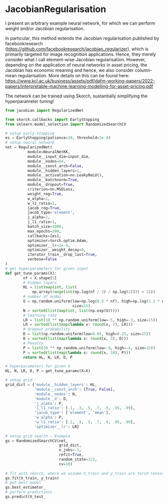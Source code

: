 # JacobianRegularisation

I present an arbitrary example neural network, for which we can perform weight and/or Jacobian regularisation. 

In particular, this method extends the Jacobian regularisation published by facebookresearch (https://github.com/facebookresearch/jacobian_regularizer), which is primarily targeted for image recognition applications. Hence, they merely consider what I call element-wise Jacobian regularisation. However, depending on the application of neural networks in asset pricing, the Jacobian has economic meaning and hence, we also consider column-mean regularisation. More details on this can be found here: https://www.kcl.ac.uk/business/assets/pdf/dafm-working-papers/2022-papers/interpretable-machine-learning-modelling-for-asset-pricing.pdf

The network can be trained using Skorch, sustantially simplifying the hyperparameter tuning! 

```python
from jacobian import RegularizedNet

from skorch.callbacks import EarlyStopping
from sklearn.model_selection import RandomizedSearchCV

# setup early stopping
es = EarlyStopping(patience=10, threshold=1e-4)
# setup neural network
net = RegularizedNet(
          module=NeuralNetKK,
          module__input_dim=input_dim,
          module__nodes=64,
          module__const_arch=False,
          module__hidden_layers=1,
          module__activation=nn.LeakyReLU(),
          module__batchnorm=True,
          module__dropout=True,
          criterion=nn.MSELoss,
          weight_reg=True,
          w_alpha=1,
          w_l1_ratio=1,   
          jacob_reg=True, 
          jacob_type='element',
          j_alpha=1,
          j_l1_ratio=1,
          batch_size=1000,
          max_epochs=200,
          callbacks=[es],
          optimizer=torch.optim.Adam,
          optimizer__lr=1e-4,
          optimizer__weight_decay=0,
          iterator_train__drop_last=True,
          verbose=False
)
# get hyperparameters for given input
def get_tune_params(X):
        nf = X.shape[1]
        # hidden layers
        HL = list(map(int, list(
            np.array(range(int(np.log(nf / 2) / np.log(2)))) + 1)))
        # number of nodes
        U = np.random.uniform(low=np.log(0.5 * nf), high=np.log(1.1 * nf),
                              size=15)
        N = sorted(list(map(int, list(np.exp(U)))))
        # learning rate
        LR = list(10 ** np.random.uniform(low=-5, high=-3, size=15))
        LR = sorted(list(map(lambda x: round(x, 7), LR)))
        # dropout probability
        D = list(np.random.uniform(low=0.05, high=0.25, size=15))
        D = sorted(list(map(lambda x: round(x, 3), D)))
        # Penalty
        P = list(10 ** np.random.uniform(low=-8, high=-4, size=15))
        P = sorted(list(map(lambda x: round(x, 10), P)))
        return HL, N, LR, D, P

# hyperparameters for given X
HL, N, LR, D, P = get_tune_params(X=X)

# setup grid
grid_dict = {'module__hidden_layers': HL,
             'module__const_arch': [True, False],
             'module__nodes': N,
             'module__d': D,
             'j_alpha': P,
             'j_l1_ratio': [.1, .3, .5, .7, .9, .95, .99],
             'jacob_type': ['element', 'mean'],
             'w_alpha': P,
             'w_l1_ratio': [.1, .3, .5, .7, .9, .95, .99],
             'optimizer__lr': LR}
             
# setup grid search – Example
gs = RandomizedSearchCV(net, 
                        grid_dict, 
                        n_jobs=-1,
                        refit=True, 
                        random_state=123,
                        cv=10)
                        
# fit with skorch, where we assume X_train and y_train are torch tensors
gs.fit(X_train, y_train)
# get best model
gs.best_estimator_
# perform predictions
gs.predict(X_test_

```

